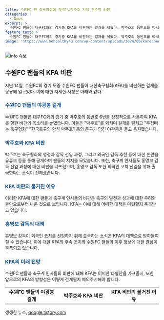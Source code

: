 ```yaml
---
title: 수원FC 팬 축구협회에 직격탄…박주호 지지 현수막 등장
categories:
  - News
excerpt: >
  수원FC 팬들이 대구FC와의 경기중 KFA를 비판하는 걸개를 세웠다. 박주호의 등번호를 따서 박주호를 외치며 주접떠는 축구협회 한국축구의 양심 박주호라는 문구가 적힌 걸개를 드러냈는데, 이는 축구협회를 비판하고 지지를 받는 박주호의 행동을 지지하는 것이다. 또한, 2002 한일 월드컵 멤버들과 축구계 인사들도 축구협회의 감독 선임 과정에 비판을 쏟아내고 있는데, 축구계에서의 반대와 함께 축구 국가대표팀의 새 감독 홍명보는 외국인 코치 선임을 위해 출국한다.
feature_text: >
  수원FC 팬들이 대구FC와의 경기중 KFA를 비판하는 걸개를 세웠다. 박주호의 등번호를 따서 박주호를 외치며 주접떠는 축구협회 한국축구의 양심 박주호라는 문구가 적힌 걸개를 드러냈는데, 이는 축구협회를 비판하고 지지를 받는 박주호의 행동을 지지하는 것이다. 또한, 2002 한일 월드컵 멤버들과 축구계 인사들도 축구협회의 감독 선임 과정에 비판을 쏟아내고 있는데, 축구계에서의 반대와 함께 축구 국가대표팀의 새 감독 홍명보는 외국인 코치 선임을 위해 출국한다.
image: 'https://www.behealthy4u.com/wp-content/uploads/2024/06/koreanews.jpg'
---
```


<p><img src="https://www.behealthy4u.com/wp-content/uploads/2024/06/koreanews.jpg" alt="info 속보" /></p>

<h2 data-ke-size="size26">수원FC 팬들의 KFA 비판</h2>

<p data-ke-size="size16">지난 14일, 수원FC의 경기 도중 수원FC 팬들이 대한축구협회(KFA)를 비판하는 걸개를 응용해 일구었다. 이에 대한 자세한 사항은 아래와 같다.</p>

<h3><b><span style="color: #1a5490;">수원FC 팬들의 야광봉 걸개</span></b></h3>

<p data-ke-size="size16">수원FC 팬들은 대구FC와의 경기 중 박주호의 등번호 6번을 상징적으로 사용하여 KFA를 향한 비판의 목소리를 높였습니다. 이들은 "박주호"를 외치며 걸개를 펼치고 "주접떠는 축구협회" "한국축구의 양심 박주호" 등의 문구가 담긴 야광봉을 들고 응원했습니다.</p>

<h3><b><span style="color: #1a5490;">박주호와 KFA 비판</span></b></h3>

<p data-ke-size="size16">박주호는 축구협회의 행정과 감독 선임 과정, 그리고 외국인 감독 추천 등에 대한 논란을 유튜브 등을 통해 공개하며 팬들의 지지를 모았습니다. 또한, 축구계 인사들도 홍명보 감독 선임 과정에 대한 비판을 터뜨렸으며, 홍명보 감독 또한 외국인 코치 선임을 위해 출국한다는 소식이 전해졌습니다.</p>

<h3><b><span style="color: #1a5490;">KFA 비판의 불거진 이유</span></b></h3>

<p data-ke-size="size16">이러한 KFA에 대한 팬들과 축구계 인사들의 비판은 축구의 발전과 성과에 대한 우려와 불만으로부터 나온 것으로 보입니다. KFA는 이에 대해 어떠한 대책을 마련할지 주목받고 있습니다.</p>

<h3><b><span style="color: #1a5490;">홍명보 감독의 대책</span></b></h3>

<p data-ke-size="size16">홍명보 감독이 외국인 코치를 선임하기 위해 출국하는 소식은 KFA의 대책으로 받아들여질 수 있습니다. 이에 대한 KFA의 후속 조치와 수원FC 팬들의 이후 행보에 대한 관심이 증폭되고 있습니다.</p>

<h3><b><span style="color: #1a5490;">KFA의 미래 전망</span></b></h3>

<p data-ke-size="size16">수원FC 팬들과 축구계 인사들의 비판에 대해 KFA는 어떠한 타협안을 가져올지, 또한 앞으로의 KFA의 방향성은 어떻게 전개될지 예의주시해야 합니다.</p>

<table>
  <colgroup>
    <col width="188" style="width: 141pt;" />
    <col width="179" style="mso-width-source: userset; width: 134pt;" />
    <col width="177" style="mso-width-source: userset; width: 133pt;" />
  </colgroup>
  <tbody>
    <tr>
      <td style="text-align: center; height: 17px;"><b>수원FC 팬들의 야광봉 걸개</b></td>
      <td style="text-align: center; height: 17px;"><b>박주호와 KFA 비판</b></td>
      <td style="text-align: center; height: 17px;"><b>KFA 비판의 불거진 이유</b></td>
    </tr>
  </tbody>
</table>
생생한 뉴스, <a href="https://qoogle.tistory.com" rel="dofollow">qoogle.tistory.com</a>


